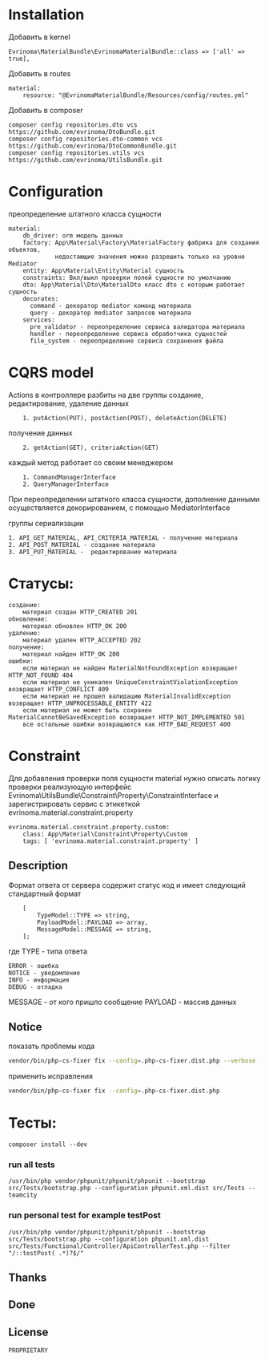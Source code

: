 # Installation

Добавить в kernel

    Evrinoma\MaterialBundle\EvrinomaMaterialBundle::class => ['all' => true],

Добавить в routes

    material:
        resource: "@EvrinomaMaterialBundle/Resources/config/routes.yml"

Добавить в composer

    composer config repositories.dto vcs https://github.com/evrinoma/DtoBundle.git
    composer config repositories.dto-common vcs https://github.com/evrinoma/DtoCommonBundle.git
    composer config repositories.utils vcs https://github.com/evrinoma/UtilsBundle.git

# Configuration

преопределение штатного класса сущности

    material:
        db_driver: orm модель данных
        factory: App\Material\Factory\MaterialFactory фабрика для создания объектов,
                 недостающие значения можно разрешить только на уровне Mediator
        entity: App\Material\Entity\Material сущность
        constraints: Вкл/выкл проверки полей сущности по умолчанию 
        dto: App\Material\Dto\MaterialDto класс dto с которым работает сущность
        decorates:
          command - декоратор mediator команд материала
          query - декоратор mediator запросов материала
        services:
          pre_validator - переопределение сервиса валидатора материала
          handler - переопределение сервиса обработчика сущностей
          file_system - переопределение сервиса сохранения файла

# CQRS model

Actions в контроллере разбиты на две группы
создание, редактирование, удаление данных

        1. putAction(PUT), postAction(POST), deleteAction(DELETE)
получение данных

        2. getAction(GET), criteriaAction(GET)

каждый метод работает со своим менеджером

        1. CommandManagerInterface
        2. QueryManagerInterface

При переопределении штатного класса сущности, дополнение данными осуществляется декорированием, с помощью MediatorInterface


группы  сериализации

    1. API_GET_MATERIAL, API_CRITERIA_MATERIAL - получение материала
    2. API_POST_MATERIAL - создание материала
    3. API_PUT_MATERIAL -  редактирование материала

# Статусы:

    создание:
        материал создан HTTP_CREATED 201
    обновление:
        материал обновлен HTTP_OK 200
    удаление:
        материал удален HTTP_ACCEPTED 202
    получение:
        материал найден HTTP_OK 200
    ошибки:
        если материал не найден MaterialNotFoundException возвращает HTTP_NOT_FOUND 404
        если материал не уникален UniqueConstraintViolationException возвращает HTTP_CONFLICT 409
        если материал не прошел валидацию MaterialInvalidException возвращает HTTP_UNPROCESSABLE_ENTITY 422
        если материал не может быть сохранен MaterialCannotBeSavedException возвращает HTTP_NOT_IMPLEMENTED 501
        все остальные ошибки возвращаются как HTTP_BAD_REQUEST 400

# Constraint

Для добавления проверки поля сущности material нужно описать логику проверки реализующую интерфейс Evrinoma\UtilsBundle\Constraint\Property\ConstraintInterface и зарегистрировать сервис с этикеткой evrinoma.material.constraint.property

    evrinoma.material.constraint.property.custom:
        class: App\Material\Constraint\Property\Custom
        tags: [ 'evrinoma.material.constraint.property' ]

## Description
Формат ответа от сервера содержит статус код и имеет следующий стандартный формат
```text
    [
        TypeModel::TYPE => string,
        PayloadModel::PAYLOAD => array,
        MessageModel::MESSAGE => string,
    ];
```
где
TYPE - типа ответа

    ERROR - ошибка
    NOTICE - уведомление
    INFO - информация
    DEBUG - отладка

MESSAGE - от кого пришло сообщение
PAYLOAD - массив данных

## Notice

показать проблемы кода

```bash
vendor/bin/php-cs-fixer fix --config=.php-cs-fixer.dist.php --verbose --diff --dry-run
```

применить исправления

```bash
vendor/bin/php-cs-fixer fix --config=.php-cs-fixer.dist.php
```

# Тесты:

    composer install --dev

### run all tests

    /usr/bin/php vendor/phpunit/phpunit/phpunit --bootstrap src/Tests/bootstrap.php --configuration phpunit.xml.dist src/Tests --teamcity

### run personal test for example testPost

    /usr/bin/php vendor/phpunit/phpunit/phpunit --bootstrap src/Tests/bootstrap.php --configuration phpunit.xml.dist src/Tests/Functional/Controller/ApiControllerTest.php --filter "/::testPost( .*)?$/" 

## Thanks

## Done

## License
    PROPRIETARY
   